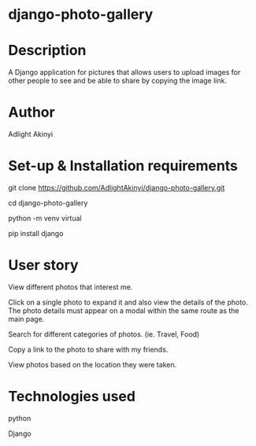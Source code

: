 # django-photo-gallery

# Description

A Django application for pictures that allows users to upload images for other people to see and be able to share by copying the image link.

# Author

Adlight Akinyi

# Set-up & Installation requirements

git clone   https://github.com/AdlightAkinyi/django-photo-gallery.git

cd django-photo-gallery

python -m venv virtual


pip install django

# User story
View different photos that interest me.

Click on a single photo to expand it and also view the details of the photo. The photo details must appear on a modal within the same route as the main page.

Search for different categories of photos. (ie. Travel, Food)

Copy a link to the photo to share with my friends.

View photos based on the location they were taken.

# Technologies used
python

Django 


